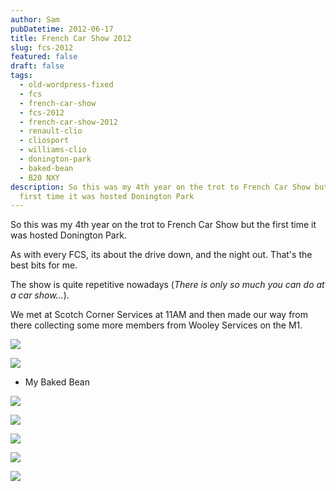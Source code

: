 ```yaml
---
author: Sam
pubDatetime: 2012-06-17
title: French Car Show 2012
slug: fcs-2012
featured: false
draft: false
tags:
  - old-wordpress-fixed
  - fcs
  - french-car-show
  - fcs-2012
  - french-car-show-2012
  - renault-clio
  - cliosport
  - williams-clio
  - donington-park
  - baked-bean
  - B20 NXY
description: So this was my 4th year on the trot to French Car Show but the
  first time it was hosted Donington Park
---
```

So this was my 4th year on the trot to French Car Show but the first time it was hosted Donington Park.

As with every FCS, its about the drive down, and the night out. That's the best bits for me.

The show is quite repetitive nowadays (_There is only so much you can do at a car show..._).

We met at Scotch Corner Services at 11AM and then made our way from there collecting some more members from Wooley Services on the M1.

![](/assets/2012/2012-06-17-fcs-2012-DSC_0682.JPG)

![](/assets/2012/2012-06-17-fcs-2012-DSC_0718.JPG)

*   My Baked Bean

![](/assets/2012/2012-06-17-fcs-2012-DSC_0720.JPG)

![](/assets/2012/2012-06-17-fcs-2012-DSC_0737.JPG)

![](/assets/2012/2012-06-17-fcs-2012-DSC_0799.JPG)

![](/assets/2012/2012-06-17-fcs-2012-DSC_0865.JPG)

![](/assets/2012/2012-06-17-fcs-2012-DSC_0895.JPG)